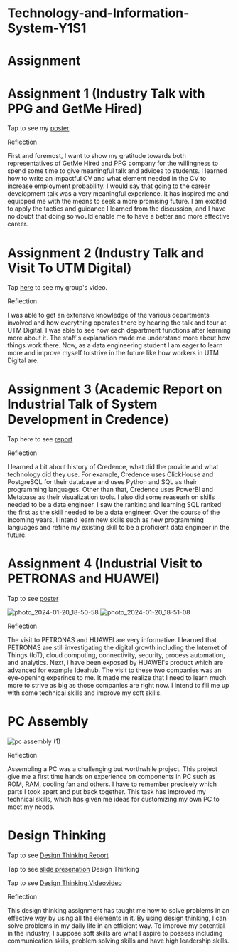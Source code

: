 # Technology-and-Information-System-Y1S1

# Assignment
# Assignment 1 (Industry Talk with PPG and GetMe Hired)

Tap to see my [poster](https://github.com/Gonjengg/Technology-and-Information-System-Y1S1/blob/main/Poster%20Career%20Development.png)

Reflection

First and foremost, I want to show my gratitude towards both representatives of GetMe Hired and PPG company for the willingness to spend some time to give meaningful talk and advices to students. I learned how to write an impactful CV and what element needed in the CV to increase employment probability. I would say that going to the career development talk was a very meaningful experience. It has inspired me and equipped me with the means to seek a more promising future. I am excited to apply the tactics and guidance I learned from the discussion, and I have no doubt that doing so would enable me to have a better and more effective career.

# Assignment 2 (Industry Talk and Visit To UTM Digital)

Tap [here](https://drive.google.com/file/d/1gj3ZSjccht-sYQGOkYyKt3p3-2K8n4Fp/view?usp=drivesdk) to see my group's video.

Reflection

I was able to get an extensive knowledge of the various departments involved and how everything operates there by hearing the talk and tour at UTM Digital. I was able to see how each department functions after learning more about it. The staff's explanation made me understand more about how things work there. Now, as a data engineering student I am eager to learn more and improve myself to strive in the future like how workers in UTM Digital are. 

# Assignment 3 (Academic Report on Industrial Talk of System Development in Credence)

Tap here to see [report](https://github.com/Gonjengg/Technology-and-Information-System-Y1S1/blob/main/INDUSTRY%20TALK%20GROUP%205%20(1).pdf)

Reflection 

I learned a bit about history of Credence, what did the provide and what technology did they use. For example, Credence uses ClickHouse and PostgreSQL for their database and uses Python and SQL as their programming languages. Other than that, Credence uses PowerBI and Metabase as their visualization tools. I also did some reasearh on skills needed to be a data engineer. I saw the ranking and learning SQL ranked the first as the skill needed to be a data engineer. Over the course of the incoming years, I intend learn new skills such as new programming languages and refine my existing skill to be a proficient data engineer in the future. 

# Assignment 4 (Industrial Visit to PETRONAS and HUAWEI)

Tap to see [poster](https://github.com/Gonjengg/Technology-and-Information-System-Y1S1/blob/main/Newsletter%20(1).pdf)


![photo_2024-01-20_18-50-58](https://github.com/Gonjengg/Technology-and-Information-System-Y1S1/assets/148249930/4d4164d3-f823-4e38-a292-8d0cd3e1e853)
![photo_2024-01-20_18-51-08](https://github.com/Gonjengg/Technology-and-Information-System-Y1S1/assets/148249930/7b735fa7-1c65-4177-8a99-6d61c7c4ac82)






Reflection

The visit to PETRONAS and HUAWEI are very informative. I learned that PETRONAS are still investigating the digital growth including the Internet of Things (IoT), cloud computing, connectivity, security, process automation, and analytics. Next, i have been exposed by HUAWEI's product which are advanced for example Ideahub. The visit to these two companies was an eye-opening experince to me. It made me realize that I need to learn much more to strive as big as those companies are right now. I intend to fill me up with some technical skills and improve my soft skills.

# PC Assembly

![pc assembly (1)](https://github.com/Gonjengg/Technology-and-Information-System-Y1S1/assets/148249930/9902666e-e1c7-4267-81ce-9abf869d04cd)



Reflection

Assembling a PC was a challenging but worthwhile project. This project give me a first time hands on experience on components in PC such as ROM, RAM, cooling fan and others. I have to remember precisely which parts I took apart and put back together. This task has improved my technical skills, which has given me ideas for customizing my own PC to meet my needs.

# Design Thinking

Tap to see [Design Thinking Report](https://github.com/Gonjengg/Technology-and-Information-System-Y1S1/blob/main/DESIGN%20THINKING%20GROUP%205.pdf)

Tap to see [slide presenation](https://www.canva.com/design/DAF3MP7odhY/i0m8S_OGDjk_skl7edy_eg/edit?utm_content=DAF3MP7odhY&utm_campaign=designshare&utm_medium=link2&utm_source=sharebutton) Design Thinking

Tap to see [Design Thinking Videovideo](https://youtu.be/Z6f8uyXInJ4?si=Mmpvk1Qlo9jVPmkG)

Reflection

This design thinking assignment has taught me how to solve problems in an effective way by using all the elements in it. By using design thinking, I can solve problems in my daily life in an efficient way. To improve my potential in the industry, I suppose soft skills are what I aspire to possess including communication skills, problem solving skills and have high leadership skills.




